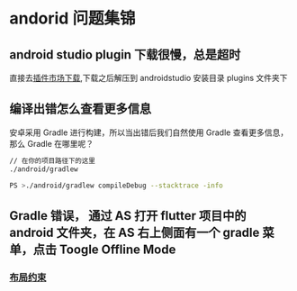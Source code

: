 # andorid 问题集锦

## android studio plugin 下载很慢，总是超时

直接去[插件市场下载](https://plugins.jetbrains.com/),下载之后解压到 androidstudio 安装目录 plugins 文件夹下

## 编译出错怎么查看更多信息

安卓采用 Gradle 进行构建，所以当出错后我们自然使用 Gradle 查看更多信息，那么 Gradle 在哪里呢？

```bash
// 在你的项目路径下的这里
./android/gradlew
```

```bash
PS >./android/gradlew compileDebug --stacktrace -info
```

## Gradle 错误， 通过 AS 打开 flutter 项目中的 android 文件夹，在 AS 右上侧面有一个 gradle 菜单，点击 Toogle Offline Mode

### [布局约束](https://www.jianshu.com/p/b956b8a37012)
